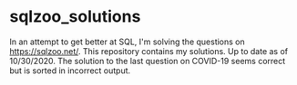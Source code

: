 # sqlzoo_solutions
In an attempt to get better at SQL, I'm solving the questions on https://sqlzoo.net/. This repository contains my solutions. Up to date as of 10/30/2020. The solution to the last question on COVID-19 seems correct but is sorted in incorrect output.
